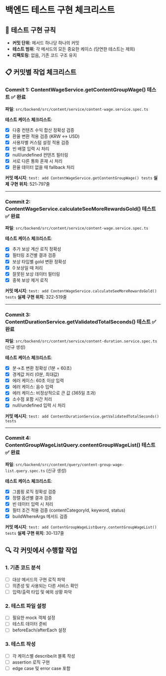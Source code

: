 # 백엔드 테스트 구현 체크리스트

## 🎯 테스트 구현 규칙

- **커밋 단위**: 메서드 하나당 하나의 커밋
- **테스트 범위**: 각 메서드의 모든 중요한 케이스 (당연한 테스트는 제외)
- **리팩토링**: 없음, 기존 코드 구조 유지

## 📋 커밋별 작업 체크리스트

### Commit 1: ContentWageService.getContentGroupWage() 테스트 ✅ **완료**

**파일**: `src/backend/src/content/service/content-wage.service.spec.ts`

**테스트 케이스 체크리스트**:

- [x] 다중 컨텐츠 수익 합산 정확성 검증
- [x] 환율 변환 적용 검증 (KRW ↔ USD)
- [x] 사용자별 커스텀 설정 적용 검증
- [x] 빈 배열 입력 시 처리
- [x] null/undefined 컨텐츠 필터링
- [x] 서로 다른 통화 혼재 시 처리
- [x] 환율 데이터 없을 때 fallback 처리

**커밋 메시지**: `test: add ContentWageService.getContentGroupWage() tests`
**실제 구현 위치**: 521-797줄

---

### Commit 2: ContentWageService.calculateSeeMoreRewardsGold() 테스트 ✅ **완료**

**파일**: `src/backend/src/content/service/content-wage.service.spec.ts`

**테스트 케이스 체크리스트**:

- [x] 추가 보상 계산 로직 정확성
- [x] 필터링 조건별 결과 검증
- [x] 보상 타입별 gold 변환 정확성
- [x] 0 보상일 때 처리
- [x] 잘못된 보상 데이터 필터링
- [x] 중복 보상 제거 로직

**커밋 메시지**: `test: add ContentWageService.calculateSeeMoreRewardsGold() tests`
**실제 구현 위치**: 322-519줄

---

### Commit 3: ContentDurationService.getValidatedTotalSeconds() 테스트 ✅ **완료**

**파일**: `src/backend/src/content/service/content-duration.service.spec.ts` (신규 생성)

**테스트 케이스 체크리스트**:

- [x] 분→초 변환 정확성 (1분 = 60초)
- [x] 경계값 처리 (0분, 최대값)
- [x] 에러 케이스: 60초 이상 입력
- [x] 에러 케이스: 음수 입력
- [x] 에러 케이스: 비정상적으로 큰 값 (365일 초과)
- [x] 소수점 포함 시간 처리
- [x] null/undefined 입력 시 처리

**커밋 메시지**: `test: add ContentDurationService.getValidatedTotalSeconds() tests`

---

### Commit 4: ContentGroupWageListQuery.contentGroupWageList() 테스트 ✅ **완료**

**파일**: `src/backend/src/content/query/content-group-wage-list.query.spec.ts` (신규 생성)

**테스트 케이스 체크리스트**:

- [x] 그룹핑 로직 정확성 검증
- [x] 정렬 옵션별 결과 검증
- [x] 빈 데이터 입력 시 처리
- [x] 필터 조건 적용 검증 (contentCategoryId, keyword, status)
- [x] buildWhereArgs 메서드 검증

**커밋 메시지**: `test: add ContentGroupWageListQuery.contentGroupWageList() tests`
**실제 구현 위치**: 30-137줄

## 🔍 각 커밋에서 수행할 작업

### 1. 기존 코드 분석

- [ ] 대상 메서드의 구현 로직 파악
- [ ] 의존성 및 사용되는 다른 서비스 확인
- [ ] 입력/출력 타입 및 예외 상황 파악

### 2. 테스트 파일 설정

- [ ] 필요한 mock 객체 설정
- [ ] 테스트 데이터 준비
- [ ] beforeEach/afterEach 설정

### 3. 테스트 작성

- [ ] 각 케이스별 describe/it 블록 작성
- [ ] assertion 로직 구현
- [ ] edge case 및 error case 포함
